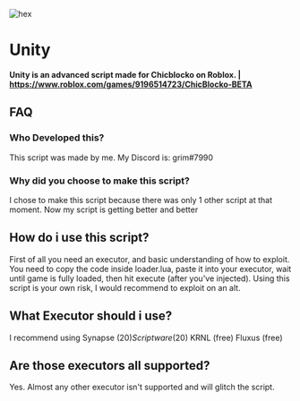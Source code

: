 ![hex](https://user-images.githubusercontent.com/112278719/212500803-2985f7cf-b817-4e5e-909d-e460eca330ed.png)

# Unity

**Unity is an advanced script made for Chicblocko on Roblox. | https://www.roblox.com/games/9196514723/ChicBlocko-BETA**

## FAQ

### Who Developed this?
This script was made by me. My Discord is:
grim#7990

### Why did you choose to make this script?
I chose to make this script because there was only 1 other script at that moment. Now my script is getting better and better

## How do i use this script?
First of all you need an executor, and basic understanding of how to exploit. You need to copy the code inside loader.lua, paste it into your executor, wait until game is fully loaded, then hit execute (after you've injected). Using this script is your own risk, I would recommend to exploit on an alt.

## What Executor should i use?
I recommend using
Synapse (20$)
Scriptware (20$)
KRNL (free)
Fluxus (free)

## Are those executors all supported?
Yes. Almost any other executor isn't supported and will glitch the script.
